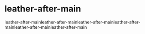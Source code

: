 # leather-after-main
leather-after-mainleather-after-mainleather-after-mainleather-after-mainleather-after-mainleather-after-main
